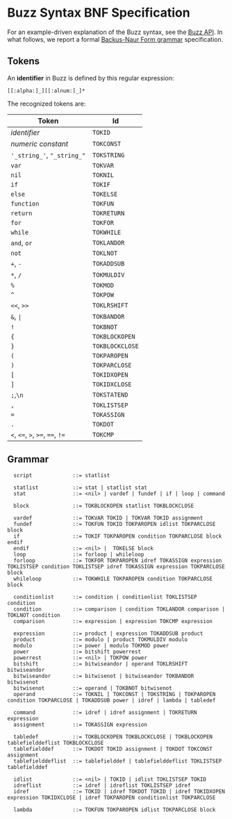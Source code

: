 # Buzz Syntax BNF Specification

For an example-driven explanation of the Buzz syntax, see the [Buzz API](../api.org). In what follows, we report a formal [Backus-Naur Form grammar](https://en.wikipedia.org/wiki/Backus%E2%80%93Naur_Form) specification.

## Tokens

An **identifier** in Buzz is defined by this regular expression:

```
[[:alpha:]_][[:alnum:]_]*
```

The recognized tokens are:

| Token                                 | Id              |
| ------------------------------------- | --------------- |
| *identifier*                          | `TOKID`         |
| *numeric constant*                    | `TOKCONST`      |
| `'_string_'`, `"_string_"`            | `TOKSTRING`     |
| `var`                                 | `TOKVAR`        |
| `nil`                                 | `TOKNIL`        |
| `if`                                  | `TOKIF`         |
| `else`                                | `TOKELSE`       |
| `function`                            | `TOKFUN`        |
| `return`                              | `TOKRETURN`     |
| `for`                                 | `TOKFOR`        |
| `while`                               | `TOKWHILE`      |
| `and`, `or`                           | `TOKLANDOR`     |
| `not`                                 | `TOKLNOT`       |
| `+`, `-`                              | `TOKADDSUB`     |
| `*`, `/`                              | `TOKMULDIV`     |
| `%`                                   | `TOKMOD`        |
| `^`                                   | `TOKPOW`        |
| `<<`, `>>`                            | `TOKLRSHIFT`    |
| `&`, `\|`                              | `TOKBANDOR`     |
| `!`                                   | `TOKBNOT`       |
| `{`                                   | `TOKBLOCKOPEN`  |
| `}`                                   | `TOKBLOCKCLOSE` |
| `(`                                   | `TOKPAROPEN`    |
| `)`                                   | `TOKPARCLOSE`   |
| `[`                                   | `TOKIDXOPEN`    |
| `]`                                   | `TOKIDXCLOSE`   |
| `;`,`\n`                              | `TOKSTATEND`    |
| `,`                                   | `TOKLISTSEP`    |
| `=`                                   | `TOKASSIGN`     |
| `.`                                   | `TOKDOT`        |
| `<`, `<=`, `>`, `>=`, `==`, `!=`      | `TOKCMP`        |

## Grammar
```
  script             ::= statlist
```

```
  statlist           ::= stat | statlist stat
  stat               ::= <nil> | vardef | fundef | if | loop | command
```

```
  block              ::= TOKBLOCKOPEN statlist TOKBLOCKCLOSE
```

```
  vardef             ::= TOKVAR TOKID | TOKVAR TOKID assignment
  fundef             ::= TOKFUN TOKID TOKPAROPEN idlist TOKPARCLOSE block
  if                 ::= TOKIF TOKPAROPEN condition TOKPARCLOSE block endif
  endif              ::= <nil> |  TOKELSE block
  loop               ::= forloop | whileloop
  forloop            ::= TOKFOR TOKPAROPEN idref TOKASSIGN expression TOKLISTSEP condition TOKLISTSEP idref TOKASSIGN expression TOKPARCLOSE block
  whileloop          ::= TOKWHILE TOKPAROPEN condition TOKPARCLOSE block
```

```
  conditionlist      ::= condition | conditionlist TOKLISTSEP condition
  condition          ::= comparison | condition TOKLANDOR comparison | TOKLNOT condition
  comparison         ::= expression | expression TOKCMP expression
```

```
  expression         ::= product | expression TOKADDSUB product
  product            ::= modulo | product TOKMULDIV modulo
  modulo             ::= power | modulo TOKMOD power
  power              ::= bitshift powerrest
  powerrest          ::= <nil> | TOKPOW power
  bitshift           ::= bitwiseandor | operand TOKLRSHIFT bitwiseandor
  bitwiseandor       ::= bitwisenot | bitwiseandor TOKBANDOR bitwisenot
  bitwisenot         ::= operand | TOKBNOT bitwisenot
  operand            ::= TOKNIL | TOKCONST | TOKSTRING | TOKPAROPEN condition TOKPARCLOSE | TOKADDSUB power | idref | lambda | tabledef
```

```
  command            ::= idref | idref assignment | TOKRETURN expression
  assignment         ::= TOKASSIGN expression
```

```
  tabledef           ::= TOKBLOCKOPEN TOKBLOCKCLOSE | TOKBLOCKOPEN tablefielddeflist TOKBLOCKCLOSE
  tablefielddef      ::= TOKDOT TOKID assignment | TOKDOT TOKCONST assignment
  tablefielddeflist  ::= tablefielddef | tablefielddeflist TOKLISTSEP tablefielddef
```

```
  idlist             ::= <nil> | TOKID | idlist TOKLISTSEP TOKID
  idreflist          ::= idref | idreflist TOKLISTSEP idref
  idref              ::= TOKID | idref TOKDOT TOKID | idref TOKIDXOPEN expression TOKIDXCLOSE | idref TOKPAROPEN conditionlist TOKPARCLOSE
```

```
  lambda             ::= TOKFUN TOKPAROPEN idlist TOKPARCLOSE block
```
